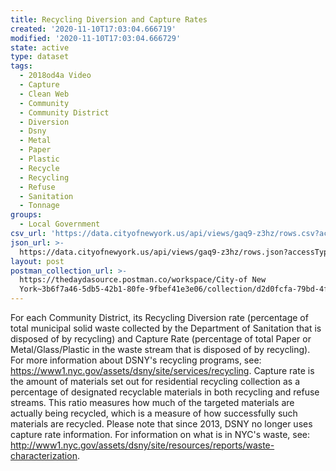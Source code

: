 ```yaml
---
title: Recycling Diversion and Capture Rates
created: '2020-11-10T17:03:04.666719'
modified: '2020-11-10T17:03:04.666729'
state: active
type: dataset
tags:
  - 2018od4a Video
  - Capture
  - Clean Web
  - Community
  - Community District
  - Diversion
  - Dsny
  - Metal
  - Paper
  - Plastic
  - Recycle
  - Recycling
  - Refuse
  - Sanitation
  - Tonnage
groups:
  - Local Government
csv_url: 'https://data.cityofnewyork.us/api/views/gaq9-z3hz/rows.csv?accessType=DOWNLOAD'
json_url: >-
  https://data.cityofnewyork.us/api/views/gaq9-z3hz/rows.json?accessType=DOWNLOAD
layout: post
postman_collection_url: >-
  https://thedaydasource.postman.co/workspace/City-of New
  York~3b6f7a46-5db5-42b1-80fe-9fbef41e3e06/collection/d2d0fcfa-79bd-4f50-9e0f-1e2bc139da98
---
```

For each Community District, its Recycling Diversion rate (percentage of total municipal solid waste collected by the Department of Sanitation that is disposed of by recycling) and Capture Rate (percentage of total Paper or Metal/Glass/Plastic in the waste stream that is disposed of by recycling). For more information about DSNY's recycling programs, see: https://www1.nyc.gov/assets/dsny/site/services/recycling. Capture rate is the amount of materials set out for residential recycling collection as a percentage of designated recyclable materials in both recycling and refuse streams. This ratio measures how much of the targeted materials are actually being recycled, which is a measure of how successfully such materials are recycled. Please note that since 2013, DSNY no longer uses capture rate information. For information on what is in NYC's waste, see: http://www1.nyc.gov/assets/dsny/site/resources/reports/waste-characterization.
